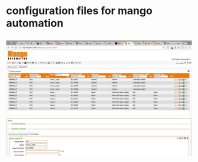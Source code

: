 # configuration files for mango automation

## 

![alt tag](https://github.com/sintax1/mango-automation-configs/raw/master/screenshots/Screen%20Shot%202017-03-14%20at%208.46.15%20PM.png)
